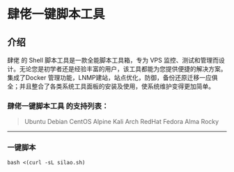 # 肆佬一键脚本工具

## 介绍

肆佬 的 Shell 脚本工具是一款全能脚本工具箱，专为 VPS 监控、测试和管理而设计。无论您是初学者还是经验丰富的用户，该工具都能为您提供便捷的解决方案。集成了Docker 管理功能，LNMP建站，站点优化，防御，备份还原迁移一应俱全；并且整合了各类系统工具面板的安装及使用，使系统维护变得更加简单。

### 肆佬一键脚本工具 的支持列表：

> Ubuntu Debian CentOS Alpine Kali Arch RedHat Fedora Alma Rocky

------

### 一键脚本

```
bash <(curl -sL silao.sh)
```

